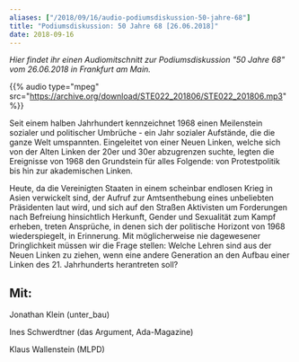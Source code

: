 ```yaml
---
aliases: ["/2018/09/16/audio-podiumsdiskussion-50-jahre-68"]
title: "Podiumsdiskussion: 50 Jahre 68 [26.06.2018]"
date: 2018-09-16
---
```


*Hier findet ihr einen Audiomitschnitt zur Podiumsdiskussion \"50 Jahre 68\" vom 26.06.2018 in Frankfurt am Main.*

{{% audio type="mpeg" src="https://archive.org/download/STE022_201806/STE022_201806.mp3" %}}

Seit einem halben Jahrhundert kennzeichnet 1968 einen Meilenstein sozialer und politischer Umbrüche - ein Jahr sozialer Aufstände, die die ganze Welt umspannten. Eingeleitet von einer Neuen Linken, welche sich von der Alten Linken der 20er und 30er abzugrenzen suchte, legten die Ereignisse von 1968 den Grundstein für alles Folgende: von Protestpolitik bis hin zur akademischen Linken.

Heute, da die Vereinigten Staaten in einem scheinbar endlosen Krieg in Asien verwickelt sind, der Aufruf zur Amtsenthebung eines unbeliebten Präsidenten laut wird, und sich auf den Straßen Aktivisten um Forderungen nach Befreiung hinsichtlich Herkunft, Gender und Sexualität zum Kampf erheben, treten Ansprüche, in denen sich der politische Horizont von 1968 wiederspiegelt, in Erinnerung. Mit möglicherweise nie dagewesener Dringlichkeit müssen wir die Frage stellen: Welche Lehren sind aus der Neuen Linken zu ziehen, wenn eine andere Generation an den Aufbau einer Linken des 21. Jahrhunderts herantreten soll?

## Mit:

Jonathan Klein (unter_bau)

Ines Schwerdtner (das Argument, Ada-Magazine)

Klaus Wallenstein (MLPD)
